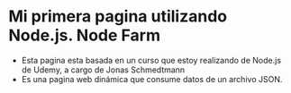 # Mi primera pagina utilizando Node.js. Node Farm

- Esta pagina esta basada en un curso que estoy realizando de Node.js de Udemy, a cargo de Jonas Schmedtmann
- Es una pagina web dinámica que consume datos de un archivo JSON.

